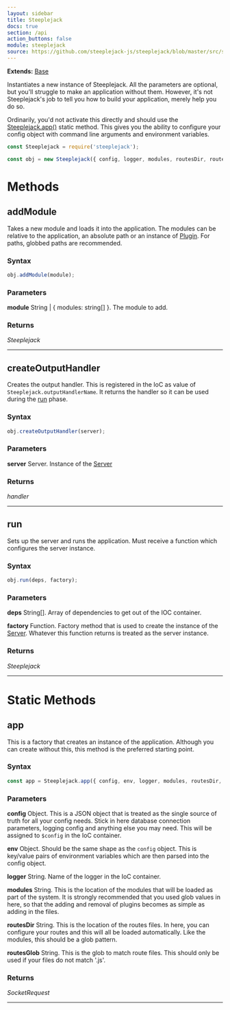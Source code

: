 ```yaml
---
layout: sidebar
title: Steeplejack
docs: true
section: /api
action_buttons: false
module: steeplejack
source: https://github.com/steeplejack-js/steeplejack/blob/master/src/steeplejack.js
---
```


**Extends:** [Base](../base)

Instantiates a new instance of Steeplejack.  All the parameters are optional, but you'll struggle to make
an application without them.  However, it's not Steeplejack's job to tell you how to build your application, merely
help you do so.

Ordinarily, you'd not activate this directly and should use the [Steeplejack.app()](#app) static method.  This gives you
the ability to configure your config object with command line arguments and environment variables.
 
```javascript
const Steeplejack = require('steeplejack');

const obj = new Steeplejack({ config, logger, modules, routesDir, routesGlob })
```

# Methods

## addModule

Takes a new module and loads it into the application. The modules can be relative to the application, an absolute path 
or an instance of [Plugin](../plugin). For paths, globbed paths are recommended.

### Syntax

```javascript
obj.addModule(module);
```

### Parameters

**module**
  String | { modules: string[] }. The module to add.

### Returns

_Steeplejack_

---

## createOutputHandler

Creates the output handler.  This is registered in the IoC as value of `Steeplejack.outputHandlerName`. It returns the 
handler so it can be used during the [run](#run) phase.

### Syntax

```javascript
obj.createOutputHandler(server);
```

### Parameters

**server**
  Server. Instance of the [Server](../server)

### Returns

_handler_

---

## run

Sets up the server and runs the application. Must receive a function which configures the server instance.

### Syntax

```javascript
obj.run(deps, factory);
```

### Parameters

**deps**
  String[]. Array of dependencies to get out of the IOC container.
  
**factory**
  Function. Factory method that is used to create the instance of the [Server](../server). Whatever this function
  returns is treated as the server instance.

### Returns

_Steeplejack_

---

# Static Methods

## app

This is a factory that creates an instance of the application. Although you can create without this, this method is the 
preferred starting point.
   
### Syntax

```javascript
const app = Steeplejack.app({ config, env, logger, modules, routesDir, routesGlob });
```

### Parameters

**config**
  Object. This is a JSON object that is treated as the single source of truth for all your config needs. Stick
  in here database connection parameters, logging config and anything else you may need. This will be assigned
  to `$config` in the IoC container.

**env**
  Object. Should be the same shape as the `config` object. This is key/value pairs of environment variables which are
  then parsed into the config object.

**logger**
  String. Name of the logger in the IoC container.

**modules**
  String. This is the location of the modules that will be loaded as part of the system.  It is strongly recommended
  that you used glob values in here, so that the adding and removal of plugins becomes as simple as adding in
  the files.

**routesDir**
  String. This is the location of the routes files. In here, you can configure your routes and this will all
  be loaded automatically. Like the modules, this should be a glob pattern.

**routesGlob**
  String. This is the glob to match route files. This should only be used if your files do not match '.js'. 

### Returns

_SocketRequest_

---
